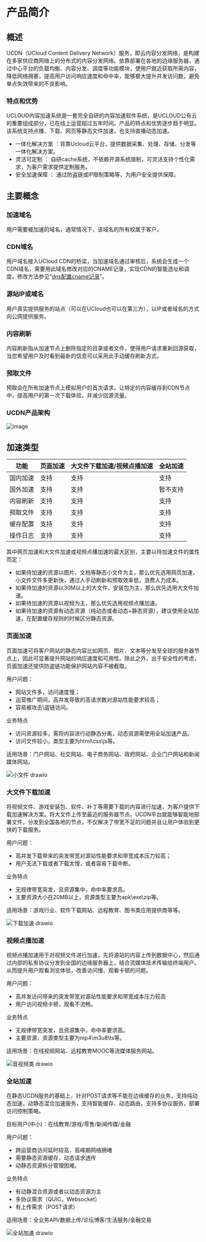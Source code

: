 # 产品简介



## 概述

UCDN（UCloud Content Delivery Network）服务，即云内容分发网络，是构建在多家供应商网络上的分布式的内容分发网络。依靠部署在各地的边缘服务器，通过中心平台的负载均衡、内容分发、调度等功能模块，使用户就近获取所需内容，降低网络拥塞，提高用户访问响应速度和命中率，能够极大提升并发访问数，避免单点失效带来的不良影响。

### 特点和优势

UCLOUD内容加速系统是一套完全自研的内容加速软件系统，是UCLOUD公有云的重要组成部分，已在线上运营超过五年时间。产品的特点和优势逐步趋于明显。该系统支持点播、下载、网页等静态文件加速，也支持直播动态加速。

- 一体化解决方案 ：背靠Ucloud云平台，提供数据采集、处理、存储、分发等一体化解决方案。
- 灵活可定制 ： 自研cache系统，不依赖开源系统限制，可灵活支持个性化需求，为客户需求提供定制服务。
- 安全加速保障 ： 通过防盗链或IP限制策略等，为用户安全提供保障。


## 主要概念

### 加速域名

用户需要被加速的域名，通常情况下，该域名的所有权属于客户。

### CDN域名

用户域名接入UCloud CDN的桥梁，当加速域名通过审核后，系统会生成一个CDN域名，需要用此域名修改对应的CNAME记录，实现CDN的智能选址和调度。修改方法参见“[dns配置cname记录](/ucdn/quick/cname.md)”。

### 源站IP或域名

用户真实提供服务的站点（可以在UCloud也可以在第三方），以IP或者域名的方式向公网提供服务。

### 内容刷新

内容刷新指从加速节点上删除指定的目录或者文件，使得用户请求重新回源获取，当您希望用户及时看到最新的信息可以采用此手动缓存刷新方式。

### 预取文件

预取会在所有加速节点上模拟用户的首次请求，让特定的内容缓存到CDN节点中，提高用户的第一次下载体验，并减少回源流量。

### UCDN产品架构

![image](https://user-images.githubusercontent.com/89777962/233251938-07429d11-8552-426c-b397-752da454db5a.png)

## 加速类型

| 功能   | 页面加速 | 大文件下载加速/视频点播加速 |  全站加速  |
| ---- | ---- | -------------- |  ------- |
| 国内加速 | 支持   | 支持             | 支持  |
| 国外加速 | 支持   | 支持            |  暂不支持  |
| 内容刷新 | 支持   | 支持             |  支持  |
| 预取文件 | 支持   | 支持             |  支持  |
| 缓存配置 | 支持   | 支持            |  支持  |
| 操作日志 | 支持   | 支持             |  支持  |

其中网页加速和大文件加速或视频点播加速的最大区别，主要以待加速文件的属性而定：

  - 如果待加速的资源以图片、文档等静态小文件为主，那么优先选用网页加速，小文件文件多更新快，通过人手动刷新和预取效率低，浪费人力成本。
  - 如果待加速的资源以30M以上的大文件、安装包为主，那么优先选用大文件加速。
  - 如果待加速的资源以视频为主，那么优先选用视频点播加速。
  - 如果待加速的资源有动态资源（纯动态或者动态+静态资源），建议使用全站加速，在配置缓存规则的时候区分静态资源。

### 页面加速

页面加速可将客户网站的静态内容比如网页、图片、文本等分发至全球的服务器节点上，因此可显著提升网站的响应速度和可用性。除此之外，出于安全性的考虑，页面加速还提供防盗链功能保护网站内容不被截取。

用户问题：
- 网站文件多，访问速度慢；
- 运营推广期间，高并发导致的高请求数对源站性能要求较高；
- 容易被攻击\盗链访问。

业务特点
- 访问资源较多，需将内容进行动静态分离，动态资源需使用全站加速产品。
- 访问文件较小，类型主要为html\css\js等。

适用场景：门户网站、社交网站、电子商务网站、政府网站、企业门户网站和新闻媒体网站。

![小文件 drawio](https://user-images.githubusercontent.com/89777962/233252385-5c2cbe03-42a8-4a97-b7b5-9bf70c23cdaf.png)



### 大文件下载加速

将视频文件、游戏安装包、软件、补丁等需要下载的内容进行加速，为客户提供下载加速解决方案。将大文件上传至最近的服务器节点，UCDN平台就能够智能地部署文件，分发到全国各地的节点，不仅解决了带宽不足的问题并且让用户体验到更快的下载服务。

用户问题：

- 高并发下载带来的突发带宽对源站性能要求和带宽成本压力较高；
- 用户无法下载或者下载太慢，或者容易下载中断。

业务特点

- 无规律带宽突发，且资源集中，命中率要求高。
- 主要资源大小在20MB以上，资源类型主要为apk\exe\zip等。

适用场景：游戏行业、软件下载网站、远程教育、图书类应用提供商等等。

![下载加速 drawio](https://user-images.githubusercontent.com/89777962/233252585-c4241646-b950-4804-85e6-508a005aea23.png)


### 视频点播加速

视频点播加速用于对视频文件进行加速，先将源站的内容上传到数据中心，然后通过内部的私有协议分发到全国的边缘服务器上，结合流媒体技术传输给终端用户。从而提升用户观看浏览体验，改善访问慢、观看卡顿的问题。

用户问题：
- 高并发访问带来的突发带宽对源站性能要求和带宽成本压力较高
- 用户访问视频卡顿，观看不流畅。

业务特点
- 无规律带宽突发，且资源集中，命中率要求高。
- 主要资源，资源类型主要为mp4\m3u8\ts等。

适用场景：在线视频网站、远程教育MOOC等流媒体服务网站。

![音视频类 drawio](https://user-images.githubusercontent.com/89777962/233252715-e17bdad6-91fb-411c-b889-6c6f8d4b968f.png)


### 全站加速

在静态UCDN服务的基础上，针对POST请求等不能在边缘缓存的业务，支持纯动态加速，动静态混合加速服务，支持智能缓存、动态路由，支持多协议服务，部署访问控制策略。

目标用户(中小)：在线教育/游戏/零售/新闻传媒/金融

用户问题：

- 跨运营商访问延时较高，高峰期网络拥堵
- 需要静态资源缓存，动态请求透传
- 动静态资源拆分管理困难。

业务特点

- 有动静混合资源或者以动态资源为主
- 多协议需求（QUIC，Websocket）
- 有上传需求（POST请求）
 
适用场景：全业务API/数据上传/论坛博客/生活服务/金融交易

![全站加速 drawio](https://user-images.githubusercontent.com/89777962/233252968-9369524a-acf2-48c2-ae94-c23ebc96b433.png)



